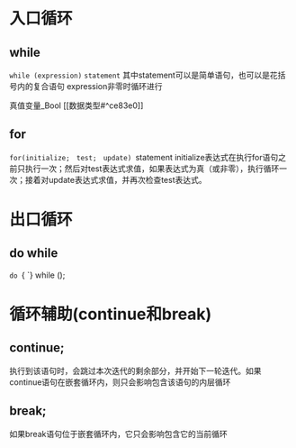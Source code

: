
# 入口循环
## while
`while (expression)`
	`statement`
其中statement可以是简单语句，也可以是花括号内的复合语句
expression非零时循环进行 

真值变量_Bool [[数据类型#^ce83e0]]


## for
`for(initialize;　test;　update)
	`statement
initialize表达式在执行for语句之前只执行一次；然后对test表达式求值，如果表达式为真（或非零），执行循环一次；接着对update表达式求值，并再次检查test表达式。


# 出口循环

## do while
`do
`{
`} while ();

# 循环辅助(continue和break)
## continue;
执行到该语句时，会跳过本次迭代的剩余部分，并开始下一轮迭代。如果continue语句在嵌套循环内，则只会影响包含该语句的内层循环
## break;
如果break语句位于嵌套循环内，它只会影响包含它的当前循环

